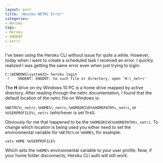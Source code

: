 ```yaml
---
layout: post
title: 'Heroku NETRC Error'
categories:
- Heroku
tags:
- Heroku
- ENOENT
- netrc
---
```


I've been using the Heroku CLI without issue for quite a while. However, today when I went to create a scheduled task I received an error. I quickly realized I was getting the same error even when just trying to login:

``` heroku
C:\WINDOWS\system32> heroku login
 !    ENOENT: ENOENT: no such file or directory, open 'H:\_netrc'
```

The **H** drive on my Windows 10 PC is a home drive mapped by active directory. After reading through the netrc documentation, I found that the default location of the netrc file on Windows is:

```%NETRC%\_netrc```, ```%HOME%\_netrc```, ```%HOMEDRIVE%%HOMEPATH%\_netrc```, or ```%USERPROFILE%\_netrc``` (whichever is set first).

Obviously for me that happened to be the ```%HOMEDRIVE%%HOMEPATH%\_netrc```. To change which location is being used you either need to set the environmental variable for ```%NETRC%``` or ```%HOME%```, for example:

```
setx HOME %USERPROFILE%
```

Which sets the ```%HOME%``` environmental variable to your user profile. Now, if your home folder disconnects, Heroku CLI auth will still work.